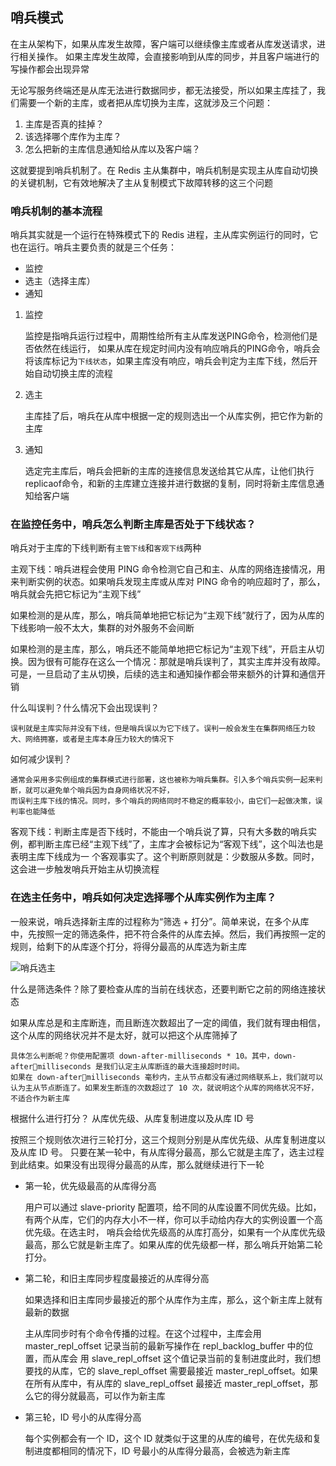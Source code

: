 ## 哨兵模式

在主从架构下，如果从库发生故障，客户端可以继续像主库或者从库发送请求，进行相关操作。
如果主库发生故障，会直接影响到从库的同步，并且客户端进行的写操作都会出现异常

无论写服务终端还是从库无法进行数据同步，都无法接受，所以如果主库挂了，我们需要一个新的主库，或者把从库切换为主库，这就涉及三个问题：
1. 主库是否真的挂掉？
2. 该选择哪个库作为主库？
3. 怎么把新的主库信息通知给从库以及客户端？

这就要提到哨兵机制了。在 Redis 主从集群中，哨兵机制是实现主从库自动切换的关键机制，它有效地解决了主从复制模式下故障转移的这三个问题

### 哨兵机制的基本流程
哨兵其实就是一个运行在特殊模式下的 Redis 进程，主从库实例运行的同时，它也在运行。哨兵主要负责的就是三个任务：
- 监控
- 选主（选择主库）
- 通知

1. 监控

    监控是指哨兵运行过程中，周期性给所有主从库发送PING命令，检测他们是否依然在线运行，
    如果从库在规定时间内没有响应哨兵的PING命令，哨兵会将该库标记为`下线状态`，如果主库没有响应，哨兵会判定为主库下线，然后开始自动切换主库的流程
    
2. 选主
   
    主库挂了后，哨兵在从库中根据一定的规则选出一个从库实例，把它作为新的主库
    
3. 通知
   
    选定完主库后，哨兵会把新的主库的连接信息发送给其它从库，让他们执行replicaof命令，和新的主库建立连接并进行数据的复制，同时将新主库信息通知给客户端
    
### 在监控任务中，哨兵怎么判断主库是否处于下线状态？

哨兵对于主库的下线判断有`主管下线`和`客观下线`两种

主观下线：哨兵进程会使用 PING 命令检测它自己和主、从库的网络连接情况，用来判断实例的状态。如果哨兵发现主库或从库对 PING 命令的响应超时了，那么，哨兵就会先把它标记为“主观下线”
        
如果检测的是从库，那么，哨兵简单地把它标记为“主观下线”就行了，因为从库的下线影响一般不太大，集群的对外服务不会间断
    
如果检测的是主库，那么，哨兵还不能简单地把它标记为“主观下线”，开启主从切换。因为很有可能存在这么一个情况：那就是哨兵误判了，其实主库并没有故障。可是，一旦启动了主从切换，后续的选主和通知操作都会带来额外的计算和通信开销
    
什么叫误判？什么情况下会出现误判？

    误判就是主库实际并没有下线，但是哨兵误以为它下线了。误判一般会发生在集群网络压力较大、网络拥塞，或者是主库本身压力较大的情况下

如何减少误判？

    通常会采用多实例组成的集群模式进行部署，这也被称为哨兵集群。引入多个哨兵实例一起来判断，就可以避免单个哨兵因为自身网络状况不好，
    而误判主库下线的情况。同时，多个哨兵的网络同时不稳定的概率较小，由它们一起做决策，误判率也能降低

客观下线：判断主库是否下线时，不能由一个哨兵说了算，只有大多数的哨兵实例，都判断主库已经“主观下线”了，主库才会被标记为“客观下线”，这个叫法也是表明主库下线成为一
        个客观事实了。这个判断原则就是：少数服从多数。同时，这会进一步触发哨兵开始主从切换流程

### 在选主任务中，哨兵如何决定选择哪个从库实例作为主库？

一般来说，哨兵选择新主库的过程称为“筛选 + 打分”。简单来说，在多个从库中，先按照一定的筛选条件，把不符合条件的从库去掉。然后，我们再按照一定的规则，给剩下的从库逐个打分，将得分最高的从库选为新主库

![哨兵选主](https://blog-images12.oss-cn-beijing.aliyuncs.com/%E5%93%A8%E5%85%B5%E9%80%89%E4%B8%BB.jpg)

什么是筛选条件？除了要检查从库的当前在线状态，还要判断它之前的网络连接状态

如果从库总是和主库断连，而且断连次数超出了一定的阈值，我们就有理由相信，这个从库的网络状况并不是太好，就可以把这个从库筛掉了

    具体怎么判断呢？你使用配置项 down-after-milliseconds * 10。其中，down-aftermilliseconds 是我们认定主从库断连的最大连接超时时间。
    如果在 down-aftermilliseconds 毫秒内，主从节点都没有通过网络联系上，我们就可以认为主从节点断连了。如果发生断连的次数超过了 10 次，就说明这个从库的网络状况不好，不适合作为新主库

根据什么进行打分？ 从库优先级、从库复制进度以及从库 ID 号

按照三个规则依次进行三轮打分，这三个规则分别是从库优先级、从库复制进度以及从库 ID 号。
只要在某一轮中，有从库得分最高，那么它就是主库了，选主过程到此结束。如果没有出现得分最高的从库，那么就继续进行下一轮

- 第一轮，优先级最高的从库得分高
  
    用户可以通过 slave-priority 配置项，给不同的从库设置不同优先级。比如，有两个从库，它们的内存大小不一样，你可以手动给内存大的实例设置一个高优先级。在选主时，
    哨兵会给优先级高的从库打高分，如果有一个从库优先级最高，那么它就是新主库了。如果从库的优先级都一样，那么哨兵开始第二轮打分。

- 第二轮，和旧主库同步程度最接近的从库得分高

    如果选择和旧主库同步最接近的那个从库作为主库，那么，这个新主库上就有最新的数据
    
    主从库同步时有个命令传播的过程。在这个过程中，主库会用master_repl_offset 记录当前的最新写操作在 repl_backlog_buffer 中的位置，而从库会
    用 slave_repl_offset 这个值记录当前的复制进度此时，我们想要找的从库，它的 slave_repl_offset 需要最接近 master_repl_offset。如果
    在所有从库中，有从库的 slave_repl_offset 最接近 master_repl_offset，那么它的得分就最高，可以作为新主库
    
- 第三轮，ID 号小的从库得分高

    每个实例都会有一个 ID，这个 ID 就类似于这里的从库的编号，在优先级和复制进度都相同的情况下，ID 号最小的从库得分最高，会被选为新主库